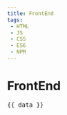 ```yaml
---
title: FrontEnd
tags:
 - HTML
 - JS
 - CSS
 - ES6
 - NPM
---
```


# FrontEnd

<script setup>
import {data} from '../.vitepress/theme/docs.data';
import WordCloud from '@theme/components/WordCloud.vue';
import { useData } from 'vitepress';

const d = useData();

</script>  
<WordCloud></WordCloud>

<pre>{{ data }}</pre>

